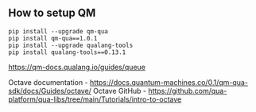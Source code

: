 ## How to setup QM

````
pip install --upgrade qm-qua
pip install qm-qua==1.0.1
pip install --upgrade qualang-tools
pip install qualang-tools==0.13.1
````

https://qm-docs.qualang.io/guides/queue

Octave documentation - https://docs.quantum-machines.co/0.1/qm-qua-sdk/docs/Guides/octave/
Octave GitHub - https://github.com/qua-platform/qua-libs/tree/main/Tutorials/intro-to-octave

